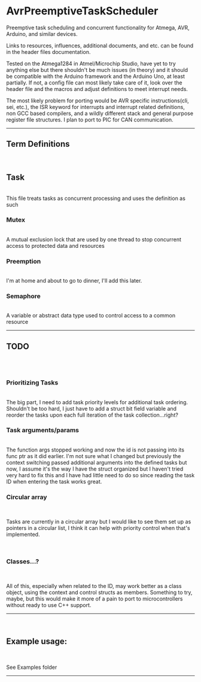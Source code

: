 # AvrPreemptiveTaskScheduler
Preemptive task scheduling and concurrent functionality for Atmega, AVR, Arduino, and similar devices. 



Links to resources, influences, additional documents, and etc. can be found in the header files documentation.



Tested on the Atmega1284 in Atmel/Microchip Studio, have yet to try anything else but there shouldn't be much issues (in theory) and it should be compatible with the Arduino framework and the Arduino Uno, at least partially. If not, a config file can most likely take care of it, look over the header file and the macros and adjust definitions to meet interrupt needs.





The most likely problem for porting would be AVR specific instructions(cli, sei, etc.), the ISR keyword for interrupts and interrupt related definitions, non GCC based compilers, and a wildly different stack and general purpose register file structures. I plan to port to PIC for CAN communication.





<hr>

## Term Definitions
<br>

## Task

<br>
This file treats tasks as concurrent processing and uses the definition as such
<br>


### Mutex 
<br> 
A mutual exclusion lock that are used by one thread to stop concurrent access to protected data and resources
<br>


### Preemption
<br>
I'm at home and about to go to dinner, I'll add this later.
<br>



### Semaphore
<br>
A variable or abstract data type used to control access to a common resource

<hr>

## TODO

<br>


<br>

### Prioritizing Tasks
<br>
The big part, I need to add task priority levels for additional task ordering. Shouldn't be too hard, I just have to add a struct bit field variable and reorder the tasks upon each full iteration of the task collection...right? 
<br>


### Task arguments/params

<br>
The function args stopped working and now the id is not passing into its func ptr as it did earlier.
I'm not sure what I changed but previously the context switching passed additional arguments into the defined tasks but now, I assume it's the way I have the struct organized but I haven't tried very hard to fix this and I have had little need to do so since reading the task ID when entering the task works great.
<br>




### Circular array

<br>

Tasks are currently in a circular array but I would like to see them set up as pointers in a circular list, I think it can help with priority control when that's implemented.

<br>




### Classes...?

<br>


All of this, especially when related to the ID, may work better as a class object, using the context and control structs as members. Something to try, maybe, but this would make it more of a pain to port to microcontrollers without ready to use C++ support.



<hr>

<br>




## Example usage:

<br>

See Examples folder

<hr>

<br>
